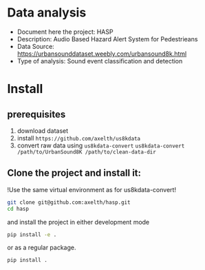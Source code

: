 # Data analysis
- Document here the project: HASP
- Description: Audio Based Hazard Alert System for Pedestrieans
- Data Source: https://urbansounddataset.weebly.com/urbansound8k.html
- Type of analysis: Sound event classification and detection


# Install

## prerequisites
1. download dataset
2. install `https://github.com/axelth/us8kdata`
3. convert raw data using `us8kdata-convert`
    `us8kdata-convert /path/to/UrbanSound8K /path/to/clean-data-dir`

## Clone the project and install it:
 !Use the same virtual environment as for us8kdata-convert!
```bash
git clone git@github.com:axelth/hasp.git
cd hasp
```
and install the project in either development mode

```bash
pip install -e .
```

or as a regular package.

```bash
pip install .
```
